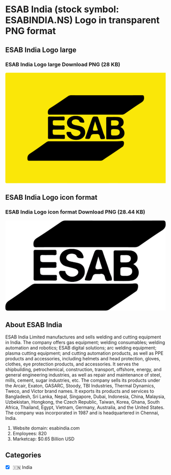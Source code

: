 # ESAB India (stock symbol: ESABINDIA.NS) Logo in transparent PNG format

## ESAB India Logo large

### ESAB India Logo large Download PNG (28 KB)

![ESAB India Logo large Download PNG (28 KB)](/img/orig/ESABINDIA.NS_BIG-8a27fafc.png)

## ESAB India Logo icon format

### ESAB India Logo icon format Download PNG (28.44 KB)

![ESAB India Logo icon format Download PNG (28.44 KB)](/img/orig/ESABINDIA.NS-d7bfaa68.png)

## About ESAB India

ESAB India Limited manufactures and sells welding and cutting equipment in India. The company offers gas equipment; welding consumables; welding automation and robotics; ESAB digital solutions; arc welding equipment; plasma cutting equipment; and cutting automation products, as well as PPE products and accessories, including helmets and head protection, gloves, clothes, eye protection products, and accessories. It serves the shipbuilding, petrochemical, construction, transport, offshore, energy, and general engineering industries, as well as repair and maintenance of steel, mills, cement, sugar industries, etc. The company sells its products under the Arcair, Exaton, GASARC, Stoody, TBI Industries, Thermal Dynamics, Tweco, and Victor brand names. It exports its products and services to Bangladesh, Sri Lanka, Nepal, Singapore, Dubai, Indonesia, China, Malaysia, Uzbekistan, Hongkong, the Czech Republic, Taiwan, Korea, Ghana, South Africa, Thailand, Egypt, Vietnam, Germany, Australia, and the United States. The company was incorporated in 1987 and is headquartered in Chennai, India.

1. Website domain: esabindia.com
2. Employees: 820
3. Marketcap: $0.65 Billion USD


## Categories
- [x] 🇮🇳 India
